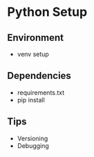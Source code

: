 # Python Setup

## Environment
- venv setup

## Dependencies
- requirements.txt
- pip install

## Tips
- Versioning
- Debugging
